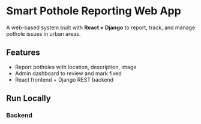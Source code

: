 # Smart Pothole Reporting Web App

A web-based system built with **React + Django** to report, track, and manage pothole issues in urban areas.

## Features
- Report potholes with location, description, image
- Admin dashboard to review and mark fixed
- React frontend + Django REST backend

## Run Locally

### Backend
